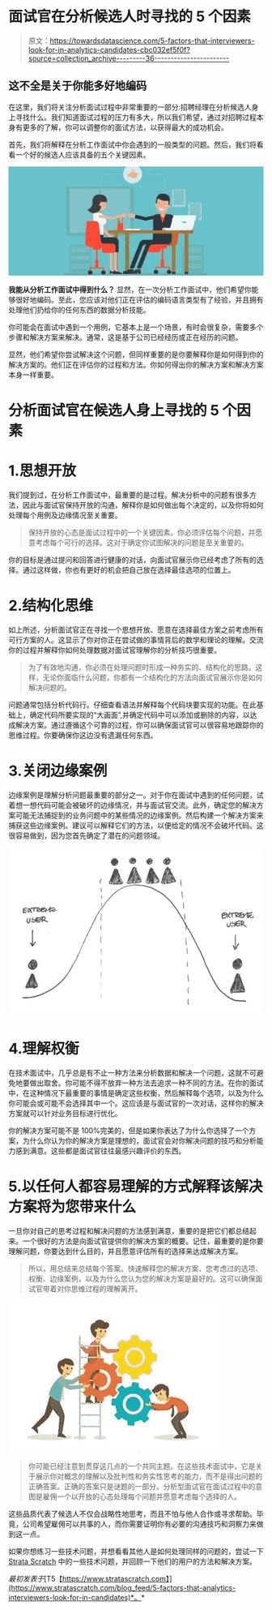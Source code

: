 # 面试官在分析候选人时寻找的 5 个因素

> 原文：<https://towardsdatascience.com/5-factors-that-interviewers-look-for-in-analytics-candidates-cbc032ef5f0f?source=collection_archive---------36----------------------->

## 这不全是关于你能多好地编码

在这里，我们将关注分析面试过程中非常重要的一部分:招聘经理在分析候选人身上寻找什么。我们知道面试过程的压力有多大，所以我们希望，通过对招聘过程本身有更多的了解，你可以调整你的面试方法，以获得最大的成功机会。

首先，我们将解释在分析工作面试中你会遇到的一般类型的问题。然后，我们将看看一个好的候选人应该具备的五个关键因素。​

![](img/06c44f33bff93f481e015949e604a81c.png)

**我能从分析工作面试中得到什么？**
显然，在一次分析工作面试中，他们希望你能够很好地编码。至此，您应该对他们正在评估的编码语言类型有了经验，并且拥有处理他们扔给你的任何东西的数据分析技能。

你可能会在面试中遇到一个用例，它基本上是一个场景，有时会很复杂，需要多个步骤和解决方案来解决。通常，这是基于公司已经经历或正在经历的问题。

显然，他们希望你尝试解决这个问题，但同样重要的是你要解释你是如何得到你的解决方案的。他们正在评估你的过程和方法。你如何得出你的解决方案和解决方案本身一样重要。

# **分析面试官在候选人身上寻找的 5 个因素**

# 1.思想开放

我们提到过，在分析工作面试中，最重要的是过程。解决分析中的问题有很多方法，因此与面试官保持开放的沟通，解释你是如何做出每个决定的，以及你将如何处理每个用例及边缘情况至关重要。

> 保持开放的心态是面试过程中的一个关键因素。你必须评估每个问题，并愿意考虑每个可行的选择。这对于确定你试图解决的问题是至关重要的。

你的目标是通过提问和回答进行健康的对话，向面试官展示你已经考虑了所有的选择。通过这样做，你也有更好的机会把自己放在选择最佳选项的位置上。

# 2.结构化思维

如上所述，分析面试官正在寻找一个思想开放、愿意在选择最佳方案之前考虑所有可行方案的人。这显示了你对你正在尝试做的事情背后的数学和理论的理解。交流你的过程并解释你如何处理数据对面试官理解你的分析技巧很重要。

> 为了有效地沟通，你必须在处理问题时形成一种务实的、结构化的思路。这样，无论你面临什么问题，你都有一个结构化的方法向面试官展示你是如何解决问题的。

问题通常包括分析代码行。仔细查看语法并解释每个代码块要实现的功能。在此基础上，确定代码所要实现的“大画面”,并确定代码中可以添加或删除的内容，以达成解决方案。通过遵循这个可靠的过程，你可以确保面试官可以很容易地跟踪你的思维过程。你要确保你这边没有遗漏任何东西。

# 3.关闭边缘案例

边缘案例是理解分析问题最重要的部分之一。对于你在面试中遇到的任何问题，试着想一想代码可能会被破坏的边缘情况，并与面试官交流。此外，确定您的解决方案可能无法捕捉到的业务问题中的某些情况的边缘案例。然后构建一个解决方案来捕获这些边缘案例。建议可以解释它们的方法，以便给定的情况不会破坏代码。这很容易做到，因为您首先确定了潜在的问题领域。

![](img/1935da1bc4bf4457d43af651ebe2ffc5.png)

# 4.理解权衡

在技术面试中，几乎总是有不止一种方法来分析数据和解决一个问题，这就不可避免地要做出取舍。你可能不得不放弃一种方法去追求一种不同的方法。在你的面试中，在这种情况下最重要的事情是确定这些权衡，然后解释每个选项，以及为什么你可能会或可能不会选择其中一个。这应该是与面试官的一次对话，这样你的解决方案就可以针对业务目标进行优化。

你的解决方案可能不是 100%完美的，但是如果你表达了为什么你选择了一个方案，为什么你认为你的解决方案是理想的，面试官会对你解决问题的技巧和分析能力感到满意。这些都是面试官往往最感兴趣评价的东西。

# 5.以任何人都容易理解的方式解释该解决方案将为您带来什么

一旦你对自己的思考过程和解决问题的方法感到满意，重要的是把它们都总结起来。一个很好的方法是向面试官提供你的解决方案的概要。记住，最重要的是你要理解问题，你要达到什么目的，并且愿意评估所有的选择来达成解决方案。

> 所以，用总结来总结每个答案。快速解释您的解决方案、您考虑过的选项、权衡、边缘案例，以及为什么您认为您的解决方案是最好的。这可以确保面试官带着对你思维过程的理解离开。

![](img/a46e72d13d76780a6014702037f93866.png)

> 你可能已经注意到贯穿这几点的一个共同主题。在这些技术面试中，它是关于展示你对概念的理解以及批判性和务实性思考的能力，而不是得出问题的正确答案。正确的答案只是谜题的一部分。分析型面试官在面试过程中的意图是雇佣一个以开放的心态处理每个问题并愿意考虑每个选择的人。

这些品质代表了候选人不仅会战略性地思考，而且不怕与他人合作或寻求帮助。毕竟，公司希望雇佣可以共事的人，而你需要证明你有必要的沟通技巧和洞察力来做到这一点。

如果你想练习一些技术问题，并想看看其他人是如何处理同样的问题的，尝试一下 [Strata Scratch](https://platform.stratascratch.com) 中的一些技术问题，并回顾一下他们的用户的方法和解决方案。

*最初发表于*[T5【https://www.stratascratch.com】](https://www.stratascratch.com/blog_feed/5-factors-that-analytics-interviewers-look-for-in-candidates)*。*